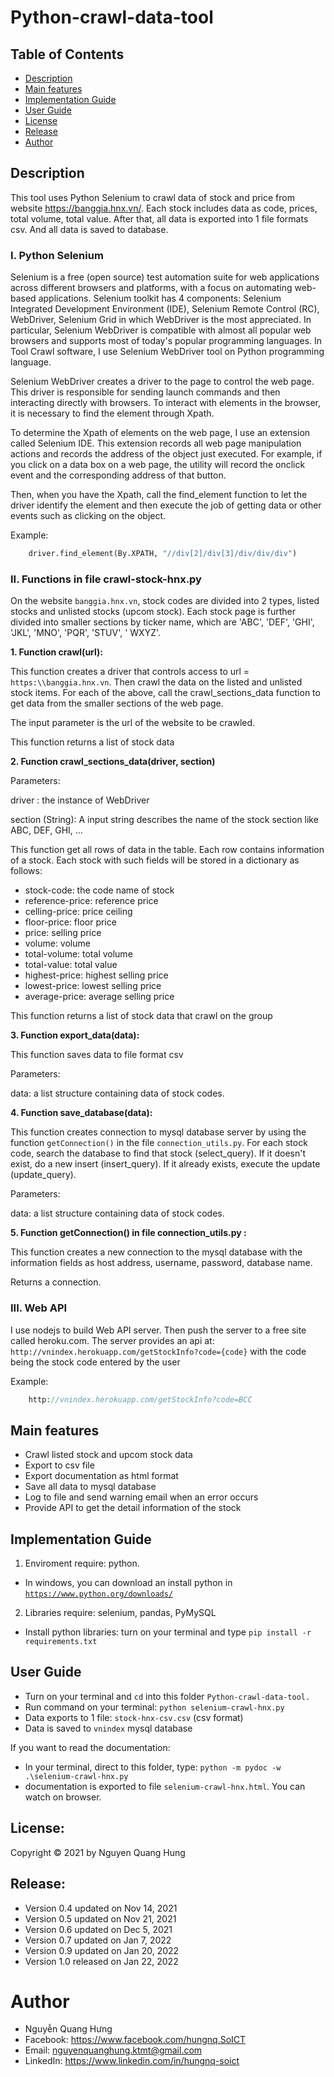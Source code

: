 # Python-crawl-data-tool

## Table of Contents
- [Description](#description)
- [Main features](#main-features)
- [Implementation Guide](#implemention-guide)
- [User Guide](#user-guide)
- [License](#license)
- [Release](#release)
- [Author](#author)


## Description

This tool uses Python Selenium to crawl data of stock and price from website https://banggia.hnx.vn/. Each stock includes data as code, prices, total volume, total value. After that, all data is exported into 1 file formats csv. And all data is saved to database.

### I. Python Selenium

Selenium is a free (open source) test automation suite for web applications across different browsers and platforms, with a focus on automating web-based applications. Selenium toolkit has 4 components: Selenium Integrated Development Environment (IDE), Selenium Remote Control (RC), WebDriver, Selenium Grid in which WebDriver is the most appreciated. In particular, Selenium WebDriver is compatible with almost all popular web browsers and supports most of today's popular programming languages. In Tool Crawl software, I use Selenium WebDriver tool on Python programming language.

Selenium WebDriver creates a driver to the page to control the web page. This driver is responsible for sending launch commands and then interacting directly with browsers. To interact with elements in the browser, it is necessary to find the element through Xpath.

To determine the Xpath of elements on the web page, I use an extension called Selenium IDE. This extension records all web page manipulation actions and records the address of the object just executed. For example, if you click on a data box on a web page, the utility will record the onclick event and the corresponding address of that button.

Then, when you have the Xpath, call the find_element function to let the driver identify the element and then execute the job of getting data or other events such as clicking on the object.

Example:
```python
    driver.find_element(By.XPATH, "//div[2]/div[3]/div/div/div")
```


### II. Functions in file crawl-stock-hnx.py

On the website `banggia.hnx.vn`, stock codes are divided into 2 types, listed stocks and unlisted stocks (upcom stock). Each stock page is further divided into smaller sections by ticker name, which are 'ABC', 'DEF', 'GHI', 'JKL', 'MNO', 'PQR', 'STUV', ' WXYZ'.


**1. Function crawl(url):**

This function creates a driver that controls access to url = `https:\\banggia.hnx.vn`. Then crawl the data on the listed and unlisted stock items. For each of the above, call the crawl_sections_data function to get data from the smaller sections of the web page.

The input parameter is the url of the website to be crawled.

This function returns a list of stock data

**2. Function crawl_sections_data(driver, section)** 

Parameters:

driver : the instance of WebDriver 

section (String): A input string describes the name of the stock section like ABC, DEF, GHI, ...

This function get all rows of data in the table. Each row contains information of a stock.
Each stock with such fields will be stored in a dictionary as follows:

* stock-code: the code name of stock
* reference-price: reference price
* celling-price: price ceiling
* floor-price: floor price
* price: selling price
* volume: volume
* total-volume: total volume
* total-value: total value
* highest-price: highest selling price
* lowest-price: lowest selling price
* average-price: average selling price

This function returns a list of stock data that crawl on the group

**3. Function export_data(data):**

This function saves data to file format csv

Parameters:

data: a list structure containing data of stock codes.


**4. Function save_database(data):**

This function creates connection to mysql database server by using the function `getConnection()` in the file `connection_utils.py`. For each stock code, search the database to find that stock (select_query). If it doesn't exist, do a new insert (insert_query). If it already exists, execute the update (update_query).

Parameters:

data: a list structure containing data of stock codes.


**5. Function getConnection() in file connection_utils.py :**

This function creates a new connection to the mysql database with the information fields as host address, username, password, database name.

Returns a connection.


### III. Web API

I use nodejs to build Web API server. Then push the server to a free site called heroku.com.
The server provides an api at: `http://vnindex.herokuapp.com/getStockInfo?code={code}` with the code being the stock code entered by the user

Example:
```php
    http://vnindex.herokuapp.com/getStockInfo?code=BCC
```



## Main features

- Crawl listed stock and upcom stock data 
- Export to csv file
- Export documentation as html format
- Save all data to mysql database
- Log to file and send warning email when an error occurs
- Provide API to get the detail information of the stock

## Implementation Guide

1. Enviroment require: python. 
- In windows, you can download an install python in [`https://www.python.org/downloads/`](https://www.python.org/downloads/)


2. Libraries require: selenium, pandas, PyMySQL
- Install python libraries: turn on your terminal and type `pip install -r requirements.txt`


## User Guide

- Turn on your terminal and `cd` into this folder `Python-crawl-data-tool.`
- Run command on your terminal: `python selenium-crawl-hnx.py`
- Data exports to 1 file: `stock-hnx-csv.csv` (csv format)
- Data is saved to `vnindex` mysql database

If you want to read the documentation: 
- In your terminal, direct to this folder, type: `python -m pydoc -w .\selenium-crawl-hnx.py`
- documentation is exported to file `selenium-crawl-hnx.html`. You can watch on browser.


## License:

Copyright © 2021 by Nguyen Quang Hung


## Release: 

- Version 0.4 updated on Nov 14, 2021
- Version 0.5 updated on Nov 21, 2021
- Version 0.6 updated on Dec 5, 2021
- Version 0.7 updated on Jan 7, 2022
- Version 0.9 updated on Jan 20, 2022
- Version 1.0 released on Jan 22, 2022


# Author
- Nguyễn Quang Hưng
- Facebook: https://www.facebook.com/hungnq.SoICT
- Email: nguyenquanghung.ktmt@gmail.com
- LinkedIn: https://www.linkedin.com/in/hungnq-soict